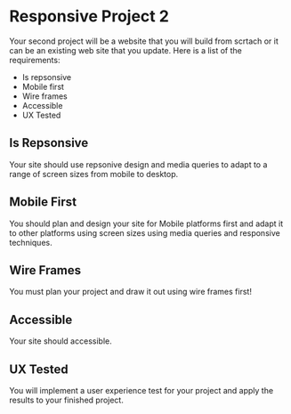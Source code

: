 # Responsive Project 2

Your second project will be a website that you will build from scrtach or it can be an existing web site that you update. Here is a list of the requirements:

- Is repsonsive 
- Mobile first 
- Wire frames 
- Accessible
- UX Tested

## Is Repsonsive 

Your site should use repsonive design and media queries to adapt to a range of screen sizes from mobile to desktop. 

## Mobile First 

You should plan and design your site for Mobile platforms first and adapt it to other platforms using screen sizes using media queries and responsive techniques. 

## Wire Frames 

You must plan your project and draw it out using wire frames first! 

## Accessible

Your site should accessible. 

## UX Tested

You will implement a user experience test for your project and apply the results to your finished project. 

